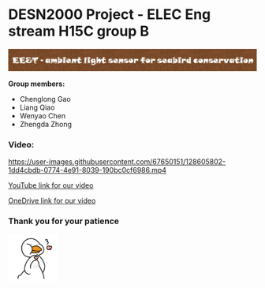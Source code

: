 # DESN2000 Project - ELEC Eng stream H15C group B

<!-- ### ELEC Eng stream H15C groupB -->
![group](https://github.com/wenyaoc/DESN2000_project/blob/main/repo%20image/project_name.JPG)

<b>Group members:</b>
  * Chenglong Gao
  * Liang Qiao
  * Wenyao Chen
  * Zhengda Zhong

### Video:

https://user-images.githubusercontent.com/67650151/128605802-1dd4cbdb-0774-4e91-8039-190bc0cf6986.mp4

[YouTube link for our video](https://youtu.be/VohKH2F6T-0)

[OneDrive link for our video](https://unsw-my.sharepoint.com/:v:/g/personal/z5253448_ad_unsw_edu_au/Ea0WzxS05qdMgqt50zMume0B3EhJ_PAFqfFEtAY_m5ZX0Q?e=fGtDb2)


### Thank you for your patience


<img src="https://github.com/wenyaoc/DESN2000_project/blob/main/repo%20image/3q.jpg" width="100">


